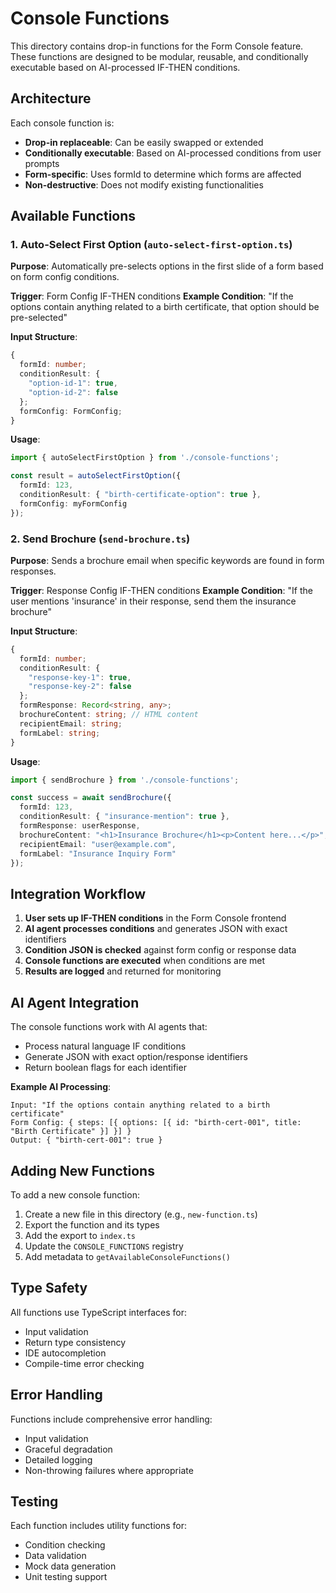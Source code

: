 # Console Functions

This directory contains drop-in functions for the Form Console feature. These functions are designed to be modular, reusable, and conditionally executable based on AI-processed IF-THEN conditions.

## Architecture

Each console function is:
- **Drop-in replaceable**: Can be easily swapped or extended
- **Conditionally executable**: Based on AI-processed conditions from user prompts
- **Form-specific**: Uses formId to determine which forms are affected
- **Non-destructive**: Does not modify existing functionalities

## Available Functions

### 1. Auto-Select First Option (`auto-select-first-option.ts`)

**Purpose**: Automatically pre-selects options in the first slide of a form based on form config conditions.

**Trigger**: Form Config IF-THEN conditions
**Example Condition**: "If the options contain anything related to a birth certificate, that option should be pre-selected"

**Input Structure**:
```typescript
{
  formId: number;
  conditionResult: {
    "option-id-1": true,
    "option-id-2": false
  };
  formConfig: FormConfig;
}
```

**Usage**:
```typescript
import { autoSelectFirstOption } from './console-functions';

const result = autoSelectFirstOption({
  formId: 123,
  conditionResult: { "birth-certificate-option": true },
  formConfig: myFormConfig
});
```

### 2. Send Brochure (`send-brochure.ts`)

**Purpose**: Sends a brochure email when specific keywords are found in form responses.

**Trigger**: Response Config IF-THEN conditions
**Example Condition**: "If the user mentions 'insurance' in their response, send them the insurance brochure"

**Input Structure**:
```typescript
{
  formId: number;
  conditionResult: {
    "response-key-1": true,
    "response-key-2": false
  };
  formResponse: Record<string, any>;
  brochureContent: string; // HTML content
  recipientEmail: string;
  formLabel: string;
}
```

**Usage**:
```typescript
import { sendBrochure } from './console-functions';

const success = await sendBrochure({
  formId: 123,
  conditionResult: { "insurance-mention": true },
  formResponse: userResponse,
  brochureContent: "<h1>Insurance Brochure</h1><p>Content here...</p>",
  recipientEmail: "user@example.com",
  formLabel: "Insurance Inquiry Form"
});
```

## Integration Workflow

1. **User sets up IF-THEN conditions** in the Form Console frontend
2. **AI agent processes conditions** and generates JSON with exact identifiers
3. **Condition JSON is checked** against form config or response data
4. **Console functions are executed** when conditions are met
5. **Results are logged** and returned for monitoring

## AI Agent Integration

The console functions work with AI agents that:
- Process natural language IF conditions
- Generate JSON with exact option/response identifiers
- Return boolean flags for each identifier

**Example AI Processing**:
```
Input: "If the options contain anything related to a birth certificate"
Form Config: { steps: [{ options: [{ id: "birth-cert-001", title: "Birth Certificate" }] }] }
Output: { "birth-cert-001": true }
```

## Adding New Functions

To add a new console function:

1. Create a new file in this directory (e.g., `new-function.ts`)
2. Export the function and its types
3. Add the export to `index.ts`
4. Update the `CONSOLE_FUNCTIONS` registry
5. Add metadata to `getAvailableConsoleFunctions()`

## Type Safety

All functions use TypeScript interfaces for:
- Input validation
- Return type consistency
- IDE autocompletion
- Compile-time error checking

## Error Handling

Functions include comprehensive error handling:
- Input validation
- Graceful degradation
- Detailed logging
- Non-throwing failures where appropriate

## Testing

Each function includes utility functions for:
- Condition checking
- Data validation
- Mock data generation
- Unit testing support